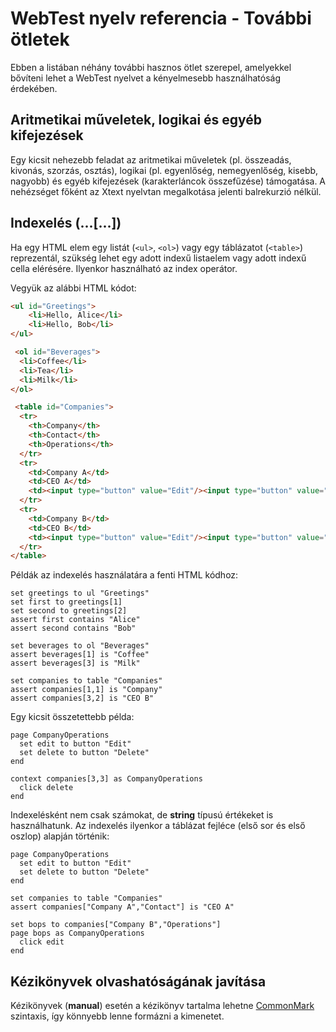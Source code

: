 # WebTest nyelv referencia - További ötletek

Ebben a listában néhány további hasznos ötlet szerepel, amelyekkel bővíteni lehet a WebTest nyelvet a kényelmesebb használhatóság érdekében.

## Aritmetikai műveletek, logikai és egyéb kifejezések

Egy kicsit nehezebb feladat az aritmetikai műveletek (pl. összeadás, kivonás, szorzás, osztás), logikai (pl. egyenlőség, nemegyenlőség, kisebb, nagyobb) és egyéb kifejezések (karakterláncok összefűzése) támogatása. A nehézséget főként az Xtext nyelvtan megalkotása jelenti balrekurzió nélkül.

## Indexelés (...[...])

Ha egy HTML elem egy listát (`<ul>`, `<ol>`) vagy egy táblázatot (`<table>`) reprezentál, szükség lehet egy adott indexű listaelem vagy adott indexű cella elérésére. Ilyenkor használható az index operátor.

Vegyük az alábbi HTML kódot:

```html
<ul id="Greetings">
    <li>Hello, Alice</li>
    <li>Hello, Bob</li>
</ul>

 <ol id="Beverages">
  <li>Coffee</li>
  <li>Tea</li>
  <li>Milk</li>
</ol> 

 <table id="Companies">
  <tr>
    <th>Company</th>
    <th>Contact</th>
    <th>Operations</th>
  </tr>
  <tr>
    <td>Company A</td>
    <td>CEO A</td>
    <td><input type="button" value="Edit"/><input type="button" value="Delete"/></td>
  </tr>
  <tr>
    <td>Company B</td>
    <td>CEO B</td>
    <td><input type="button" value="Edit"/><input type="button" value="Delete"/></td>
  </tr>
</table> 
```

Példák az indexelés használatára a fenti HTML kódhoz:

```
set greetings to ul "Greetings"
set first to greetings[1]
set second to greetings[2]
assert first contains "Alice"
assert second contains "Bob"

set beverages to ol "Beverages"
assert beverages[1] is "Coffee"
assert beverages[3] is "Milk"

set companies to table "Companies"
assert companies[1,1] is "Company"
assert companies[3,2] is "CEO B"
```

Egy kicsit összetettebb példa:

```
page CompanyOperations
  set edit to button "Edit"
  set delete to button "Delete"
end

context companies[3,3] as CompanyOperations
  click delete
end
```

Indexelésként nem csak számokat, de **string** típusú értékeket is használhatunk. Az indexelés ilyenkor a táblázat fejléce (első sor és első oszlop) alapján történik:

```
page CompanyOperations
  set edit to button "Edit"
  set delete to button "Delete"
end

set companies to table "Companies"
assert companies["Company A","Contact"] is "CEO A"

set bops to companies["Company B","Operations"]
page bops as CompanyOperations
  click edit
end
```

## Kézikönyvek olvashatóságának javítása

Kézikönyvek (**manual**) esetén a kézikönyv tartalma lehetne [CommonMark](https://commonmark.org/) szintaxis, így könnyebb lenne formázni a kimenetet.
